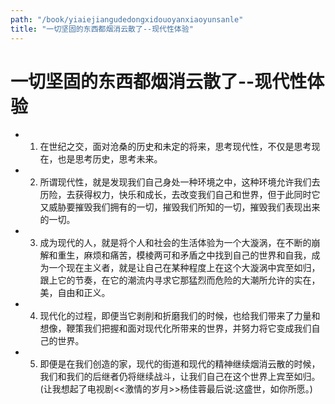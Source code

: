 ```yaml
---
path: "/book/yiaiejiangudedongxidouoyanxiaoyunsanle"
title: "一切坚固的东西都烟消云散了--现代性体验"
---
```


# 一切坚固的东西都烟消云散了--现代性体验

- 1. 在世纪之交，面对沧桑的历史和未定的将来，思考现代性，不仅是思考现在，也是思考历史，思考未来。
- 2. 所谓现代性，就是发现我们自己身处一种环境之中，这种环境允许我们去历险，去获得权力，快乐和成长，去改变我们自己和世界，但于此同时它又威胁要摧毁我们拥有的一切，摧毁我们所知的一切，摧毁我们表现出来的一切。
- 3. 成为现代的人，就是将个人和社会的生活体验为一个大漩涡，在不断的崩解和重生，麻烦和痛苦，模棱两可和矛盾之中找到自己的世界和自我，成为一个现在主义者，就是让自己在某种程度上在这个大漩涡中宾至如归，跟上它的节奏，在它的潮流内寻求它那猛烈而危险的大潮所允许的实在，美，自由和正义。
- 4. 现代化的过程，即便当它剥削和折磨我们的时候，也给我们带来了力量和想像，鞭策我们把握和面对现代化所带来的世界，并努力将它变成我们自己的世界。
- 5. 即便是在我们创造的家，现代的街道和现代的精神继续烟消云散的时候，我们和我们的后继者仍将继续战斗，让我们自己在这个世界上宾至如归。(让我想起了电视剧<<激情的岁月>>杨佳蓉最后说:这盛世，如你所愿。)
